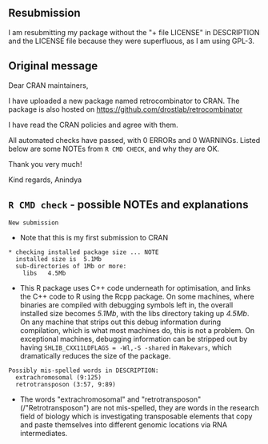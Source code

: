 ## Resubmission

I am resubmitting my package without the "+ file LICENSE" in DESCRIPTION and the
LICENSE file because they were superfluous, as I am using GPL-3.

## Original message

Dear CRAN maintainers,

I have uploaded a new package named retrocombinator to CRAN. The package is also
hosted on https://github.com/drostlab/retrocombinator

I have read the CRAN policies and agree with them.

All automated checks have passed, with 0 ERRORs and 0 WARNINGs. Listed
below are some NOTEs from `R CMD CHECK`, and why they are OK.

Thank you very much!

Kind regards,
Anindya

## `R CMD check` - possible NOTEs and explanations

```
New submission
```

* Note that this is my first submission to CRAN

```
* checking installed package size ... NOTE
  installed size is  5.1Mb
  sub-directories of 1Mb or more:
    libs   4.5Mb
```

* This R package uses C++ code underneath for optimisation, and links the C++
  code to R using the Rcpp package. On some machines, where binaries are
  compiled with debugging symbols left in, the overall installed size becomes
  *5.1Mb*, with the libs directory taking up *4.5Mb*. On any machine that strips
  out this debug information during compilation, which is what most machines do,
  this is not a problem. On exceptional machines, debugging information can be
  stripped out by having `SHLIB_CXX11LDFLAGS = -Wl,-S -shared` in `Makevars`,
  which dramatically reduces the size of the package.

```
Possibly mis-spelled words in DESCRIPTION:
  extrachromosomal (9:125)
  retrotransposon (3:57, 9:89)
```

* The words "extrachromosomal" and "retrotransposon" (/"Retrotransposon") are
  not mis-spelled, they are words in the research field of biology which is
  investigating transposable elements that copy and paste themselves into
  different genomic locations via RNA intermediates.
